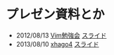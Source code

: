 <title>atton-.github.com</title>

# プレゼン資料とか
* 2012/08/13 [Vim勉強会](http://atnd.org/events/30822) [スライド](iedev_vim/iedev_vim.html)
* 2013/08/10 [xhago4](http://hago.doorkeeper.jp/events/4396) [スライド](xhago4/xhago4.html)

